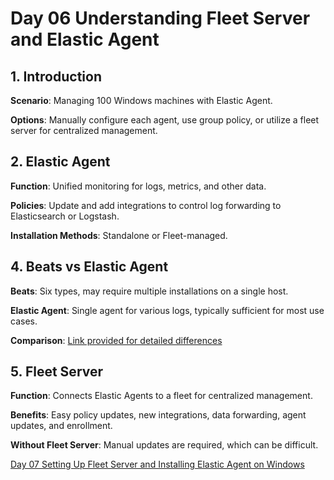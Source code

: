 # Day 06 Understanding Fleet Server and Elastic Agent

## 1. Introduction

**Scenario**: Managing 100 Windows machines with Elastic Agent.

**Options**: Manually configure each agent, use group policy, or utilize a fleet server for centralized management.

## 2. Elastic Agent

**Function**: Unified monitoring for logs, metrics, and other data.

**Policies**: Update and add integrations to control log forwarding to Elasticsearch or Logstash.

**Installation Methods**: Standalone or Fleet-managed.

## 4. Beats vs Elastic Agent

**Beats**: Six types, may require multiple installations on a single host.

**Elastic Agent**: Single agent for various logs, typically sufficient for most use cases.

**Comparison**: [Link provided for detailed differences](https://www.elastic.co/guide/en/fleet/current/beats-agent-comparison.html#additional-capabilities-beats-and-agent)

## 5. Fleet Server

**Function**: Connects Elastic Agents to a fleet for centralized management.

**Benefits**: Easy policy updates, new integrations, data forwarding, agent updates, and enrollment.

**Without Fleet Server**: Manual updates are required, which can be difficult.

[Day 07 Setting Up Fleet Server and  Installing Elastic Agent on Windows](Day%2007%20Setting%20Up%20Fleet%20Server%20and%20%20Installing%20Elastic%20Agent%20on%20Windows.md)